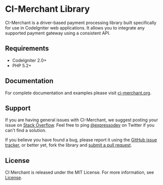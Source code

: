 # CI-Merchant Library

CI-Merchant is a driver-based payment processing library built specifically for use in CodeIgniter web applications.
It allows you to integrate any supported payment gateway using a consistent API.

## Requirements

 * CodeIgniter 2.0+
 * PHP 5.2+

## Documentation

For complete documentation and examples please visit [ci-merchant.org](http://ci-merchant.org/).

## Support

If you are having general issues with CI-Merchant, we suggest posting your issue on
[Stack Overflow](http://stackoverflow.com/). Feel free to ping [@expressodev](https://twitter.com/expressodev) on Twitter
if you can't find a solution.

If you believe you have found a bug, please report it using the [GitHub issue tracker](https://github.com/expressodev/ci-merchant/issues),
or better yet, fork the library and [submit a pull request](https://github.com/expressodev/ci-merchant/pulls).

## License

CI Merchant is released under the MIT License. For more information, see [License](https://github.com/expressodev/ci-merchant/blob/develop/LICENSE.md).
